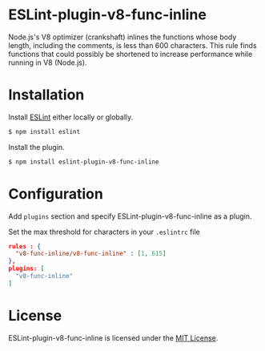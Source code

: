 ESLint-plugin-v8-func-inline
===================

Node.js's V8 optimizer (crankshaft) inlines the functions whose body length, including the comments, is less than 600 characters. This rule finds functions that could possibly be shortened to increase performance while running in V8 (Node.js).

# Installation

Install [ESLint](https://www.github.com/eslint/eslint) either locally or globally.

```sh
$ npm install eslint
```
Install the plugin.

```sh
$ npm install eslint-plugin-v8-func-inline
```

# Configuration

Add `plugins` section and specify ESLint-plugin-v8-func-inline as a plugin.

Set the max threshold for characters in your `.eslintrc` file
```json
rules : {
  "v8-func-inline/v8-func-inline" : [1, 615]
},
plugins: [
  "v8-func-inline"
]

```

# License

ESLint-plugin-v8-func-inline is licensed under the [MIT License](http://www.opensource.org/licenses/mit-license.php).
